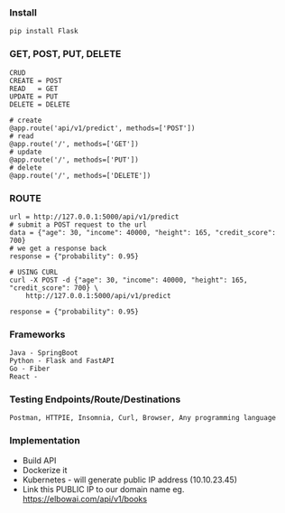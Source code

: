 ### Install
```shell
pip install Flask
```

### GET, POST, PUT, DELETE
```shell
CRUD
CREATE = POST
READ   = GET
UPDATE = PUT
DELETE = DELETE

# create
@app.route('api/v1/predict', methods=['POST'])
# read
@app.route('/', methods=['GET'])
# update
@app.route('/', methods=['PUT'])
# delete
@app.route('/', methods=['DELETE'])
```
### ROUTE
```shell
url = http://127.0.0.1:5000/api/v1/predict
# submit a POST request to the url
data = {"age": 30, "income": 40000, "height": 165, "credit_score": 700}
# we get a response back
response = {"probability": 0.95}

# USING CURL
curl -X POST -d {"age": 30, "income": 40000, "height": 165, "credit_score": 700} \
    http://127.0.0.1:5000/api/v1/predict

response = {"probability": 0.95}  

```

### Frameworks
```shell
Java - SpringBoot
Python - Flask and FastAPI
Go - Fiber
React - 
```
### Testing Endpoints/Route/Destinations
```shell
Postman, HTTPIE, Insomnia, Curl, Browser, Any programming language
```

### Implementation
   - Build API
   - Dockerize it
   - Kubernetes - will generate public IP address (10.10.23.45)
   - Link this PUBLIC IP to our domain name eg. https://elbowai.com/api/v1/books
